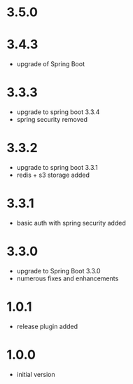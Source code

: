 # 3.5.0

# 3.4.3
- upgrade of Spring Boot

# 3.3.3
- upgrade to spring boot 3.3.4
- spring security removed

# 3.3.2
- upgrade to spring boot 3.3.1
- redis + s3 storage added

# 3.3.1
- basic auth with spring security added

# 3.3.0
- upgrade to Spring Boot 3.3.0
- numerous fixes and enhancements

# 1.0.1
- release plugin added

# 1.0.0
- initial version